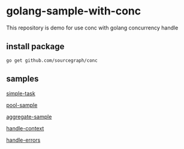 # golang-sample-with-conc

This repository is demo for use conc with golang concurrency handle

## install package

```shell
go get github.com/sourcegraph/conc
```

## samples

[simple-task](./cmd/simple-task/README.md)

[pool-sample](./cmd/pool-sample/README.md)

[aggregate-sample](./cmd/aggregate-sample/README.md)

[handle-context](./cmd/handle-context/README.md)

[handle-errors](./cmd/handle-errors/README.md)